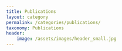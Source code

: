 ```yaml
---
title: Publications
layout: category
permalink: /categories/publications/
taxonomy: Publications
header:
    image: /assets/images/header_small.jpg
---
```


